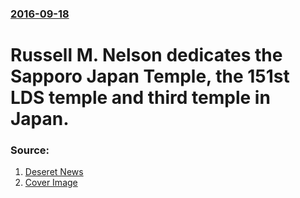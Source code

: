 ### [2016-09-18](/news/2016/09/18/index.md)

# Russell M. Nelson dedicates the Sapporo Japan Temple, the 151st LDS temple and third temple in Japan. 




### Source:

1. [Deseret News](http://www.deseretnews.com/article/865660691/President-Nelson-dedicates-Sapporo-Japan-Temple.html)
1. [Cover Image](https://cdn.deseretnews.com/images/article/hires/1730820/1730820.jpg)
